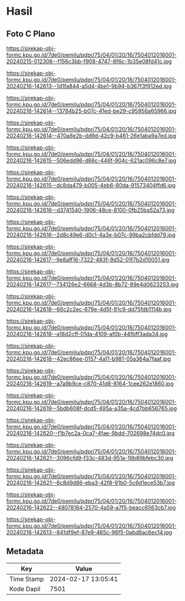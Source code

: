 # Hasil

## Foto C Plano

https://sirekap-obj-formc.kpu.go.id/7de0/pemilu/pdpr/75/04/01/20/16/7504012016001-20240215-012306--f156c3bb-f908-4747-8f6c-1b35e08fd41c.jpg

https://sirekap-obj-formc.kpu.go.id/7de0/pemilu/pdpr/75/04/01/20/16/7504012016001-20240216-142613--1d1fa844-a5d4-4be1-9b94-b367f3f912ed.jpg

https://sirekap-obj-formc.kpu.go.id/7de0/pemilu/pdpr/75/04/01/20/16/7504012016001-20240216-142614--13784b25-b07c-41ed-be29-c95956a65966.jpg

https://sirekap-obj-formc.kpu.go.id/7de0/pemilu/pdpr/75/04/01/20/16/7504012016001-20240216-142614--470a8e2b-dd9d-42c9-b461-26e1aba9a7ed.jpg

https://sirekap-obj-formc.kpu.go.id/7de0/pemilu/pdpr/75/04/01/20/16/7504012016001-20240216-142615--506edd96-d66c-446f-904c-621ac096c8e7.jpg

https://sirekap-obj-formc.kpu.go.id/7de0/pemilu/pdpr/75/04/01/20/16/7504012016001-20240216-142615--dc8da479-b005-4eb6-80da-91573404ffd6.jpg

https://sirekap-obj-formc.kpu.go.id/7de0/pemilu/pdpr/75/04/01/20/16/7504012016001-20240216-142616--d3741540-1906-48ce-8100-0fb25ba52a73.jpg

https://sirekap-obj-formc.kpu.go.id/7de0/pemilu/pdpr/75/04/01/20/16/7504012016001-20240216-142616--2d8c49e6-d0c1-4a3e-b07c-99ba2cbfdd79.jpg

https://sirekap-obj-formc.kpu.go.id/7de0/pemilu/pdpr/75/04/01/20/16/7504012016001-20240216-142617--9e8aff16-7322-483f-9d52-01f7b2d10051.jpg

https://sirekap-obj-formc.kpu.go.id/7de0/pemilu/pdpr/75/04/01/20/16/7504012016001-20240216-142617--734126e2-6668-4d3b-8b72-89e4d0623253.jpg

https://sirekap-obj-formc.kpu.go.id/7de0/pemilu/pdpr/75/04/01/20/16/7504012016001-20240216-142618--66c2c2ec-679e-4d5f-91c9-dd75fdb1114b.jpg

https://sirekap-obj-formc.kpu.go.id/7de0/pemilu/pdpr/75/04/01/20/16/7504012016001-20240216-142618--a18d2cff-01da-4109-af0b-44fbff3ada34.jpg

https://sirekap-obj-formc.kpu.go.id/7de0/pemilu/pdpr/75/04/01/20/16/7504012016001-20240216-142618--42ec86ee-0157-4a11-b981-05a364a7faaf.jpg

https://sirekap-obj-formc.kpu.go.id/7de0/pemilu/pdpr/75/04/01/20/16/7504012016001-20240216-142619--a7a9b9ce-c870-41d8-8164-1cee262e1860.jpg

https://sirekap-obj-formc.kpu.go.id/7de0/pemilu/pdpr/75/04/01/20/16/7504012016001-20240216-142619--5bdb608f-dcd5-495a-a35a-4cd7bb656765.jpg

https://sirekap-obj-formc.kpu.go.id/7de0/pemilu/pdpr/75/04/01/20/16/7504012016001-20240216-142620--f1b7ec2a-0ca7-4fae-9bdd-702698e74dc0.jpg

https://sirekap-obj-formc.kpu.go.id/7de0/pemilu/pdpr/75/04/01/20/16/7504012016001-20240216-142621--3096cfd9-f33c-483d-951a-19b89bfebc30.jpg

https://sirekap-obj-formc.kpu.go.id/7de0/pemilu/pdpr/75/04/01/20/16/7504012016001-20240216-142621--6c8d9d86-eba3-42f8-91b0-5c6d1ece53b7.jpg

https://sirekap-obj-formc.kpu.go.id/7de0/pemilu/pdpr/75/04/01/20/16/7504012016001-20240216-142622--48078164-2570-4a59-a7f5-beacc6563cb7.jpg

https://sirekap-obj-formc.kpu.go.id/7de0/pemilu/pdpr/75/04/01/20/16/7504012016001-20240216-142613--841df9ef-87e9-465c-96f5-0abd6ac6ec14.jpg


## Metadata

| Key        | Value               |
| ---------- | ------------------- |
| Time Stamp | 2024-02-17 13:05:41 |
| Kode Dapil | 7501                |



